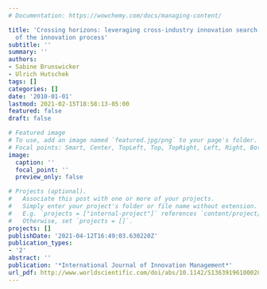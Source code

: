 ```yaml
---
# Documentation: https://wowchemy.com/docs/managing-content/

title: 'Crossing horizons: leveraging cross-industry innovation search in the front-end
  of the innovation process'
subtitle: ''
summary: ''
authors:
- Sabine Brunswicker
- Ulrich Hutschek
tags: []
categories: []
date: '2010-01-01'
lastmod: 2021-02-15T18:58:13-05:00
featured: false
draft: false

# Featured image
# To use, add an image named `featured.jpg/png` to your page's folder.
# Focal points: Smart, Center, TopLeft, Top, TopRight, Left, Right, BottomLeft, Bottom, BottomRight.
image:
  caption: ''
  focal_point: ''
  preview_only: false

# Projects (optional).
#   Associate this post with one or more of your projects.
#   Simply enter your project's folder or file name without extension.
#   E.g. `projects = ["internal-project"]` references `content/project/deep-learning/index.md`.
#   Otherwise, set `projects = []`.
projects: []
publishDate: '2021-04-12T16:49:03.630220Z'
publication_types:
- '2'
abstract: ''
publication: '*International Journal of Innovation Management*'
url_pdf: http://www.worldscientific.com/doi/abs/10.1142/S1363919610002829
---
```

